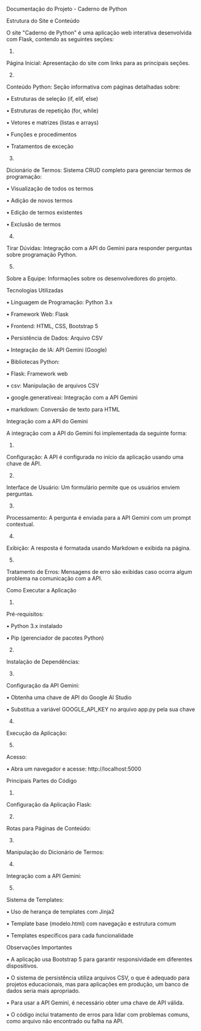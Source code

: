 Documentação do Projeto - Caderno de Python

Estrutura do Site e Conteúdo

O site "Caderno de Python" é uma aplicação web interativa desenvolvida com Flask, contendo as seguintes seções:

1.
Página Inicial: Apresentação do site com links para as principais seções.

2.
Conteúdo Python: Seção informativa com páginas detalhadas sobre:

•
Estruturas de seleção (if, elif, else)

•
Estruturas de repetição (for, while)

•
Vetores e matrizes (listas e arrays)

•
Funções e procedimentos

•
Tratamentos de exceção



3.
Dicionário de Termos: Sistema CRUD completo para gerenciar termos de programação:

•
Visualização de todos os termos

•
Adição de novos termos

•
Edição de termos existentes

•
Exclusão de termos



4.
Tirar Dúvidas: Integração com a API do Gemini para responder perguntas sobre programação Python.

5.
Sobre a Equipe: Informações sobre os desenvolvedores do projeto.

Tecnologias Utilizadas

•
Linguagem de Programação: Python 3.x

•
Framework Web: Flask

•
Frontend: HTML, CSS, Bootstrap 5

•
Persistência de Dados: Arquivo CSV

•
Integração de IA: API Gemini (Google)

•
Bibliotecas Python:

•
Flask: Framework web

•
csv: Manipulação de arquivos CSV

•
google.generativeai: Integração com a API Gemini

•
markdown: Conversão de texto para HTML



Integração com a API do Gemini

A integração com a API do Gemini foi implementada da seguinte forma:

1.
Configuração: A API é configurada no início da aplicação usando uma chave de API.

2.
Interface de Usuário: Um formulário permite que os usuários enviem perguntas.

3.
Processamento: A pergunta é enviada para a API Gemini com um prompt contextual.

4.
Exibição: A resposta é formatada usando Markdown e exibida na página.

5.
Tratamento de Erros: Mensagens de erro são exibidas caso ocorra algum problema na comunicação com a API.

Como Executar a Aplicação

1.
Pré-requisitos:

•
Python 3.x instalado

•
Pip (gerenciador de pacotes Python)



2.
Instalação de Dependências:

3.
Configuração da API Gemini:

•
Obtenha uma chave de API do Google AI Studio

•
Substitua a variável GOOGLE_API_KEY no arquivo app.py pela sua chave



4.
Execução da Aplicação:

5.
Acesso:

•
Abra um navegador e acesse: http://localhost:5000



Principais Partes do Código

1.
Configuração da Aplicação Flask:

2.
Rotas para Páginas de Conteúdo:

3.
Manipulação do Dicionário de Termos:

4.
Integração com a API Gemini:

5.
Sistema de Templates:

•
Uso de herança de templates com Jinja2

•
Template base (modelo.html) com navegação e estrutura comum

•
Templates específicos para cada funcionalidade



Observações Importantes

•
A aplicação usa Bootstrap 5 para garantir responsividade em diferentes dispositivos.

•
O sistema de persistência utiliza arquivos CSV, o que é adequado para projetos educacionais, mas para aplicações em produção, um banco de dados seria mais apropriado.

•
Para usar a API Gemini, é necessário obter uma chave de API válida.

•
O código inclui tratamento de erros para lidar com problemas comuns, como arquivo não encontrado ou falha na API.

